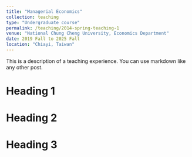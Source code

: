 ```yaml
---
title: "Managerial Economics"
collection: teaching
type: "Undergraduate course"
permalink: /teaching/2014-spring-teaching-1
venue: "National Chung Cheng University, Economics Department"
date: 2019 Fall to 2025 Fall
location: "Chiayi, Taiwan"
---
```


This is a description of a teaching experience. You can use markdown like any other post.

Heading 1
======

Heading 2
======

Heading 3
======
